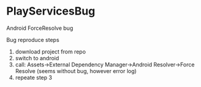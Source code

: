 # PlayServicesBug
Android ForceResolve bug

Bug reproduce steps
1. download project from repo
2. switch to android
3. call: Assets->External Dependency Manager->Android Resolver->Force Resolve (seems without bug, however error log)
4. repeate step 3
